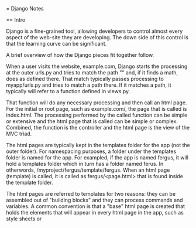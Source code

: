 = Django Notes

== Intro

Django is a fine-grained tool, allowing developers to control almost every aspect of the web-site they are developing. The down side of this control is that the learning curve can be significant.

A brief overview of how the Django pieces fit together follow.

When a user visits the website, example.com, Django starts the processing at the outer urls.py and tries to match the path "" and, if it finds a math, does as defined there. That match typically passes processing to myapp/urls.py and tries to match a path there. If it matches a path, it typically will refer to a function defined in views.py. 

That function will do any necessary processing and then call an html page. For the initial or root page, such as example.com/, the page that is called is index.html. The processing performed by the called function can be simple or extensive and the html page that is called can be simple or complex. Combined, the function is the controller and the html page is the view of the MVC triad.

The html pages are typically kept in the templates folder for the app (not the outer folder). For namespacing purposes, a folder under the templates folder is named for the app. For exampled, if the app is named fergus, it will hold a templates folder which in turn has a folder named ferus. In otherwords, /myproject/fergus/template/fergus. When an html page (template) is called, it is called as fergus/<page.html> that is found inside the template folder.

The html pages are referred to templates for two reasons: they can be assembled out of "building blocks" and they can process commands and variables. A common convention is that a "base" html page is created that holds the elements that will appear in every html page in the app, such as style sheets or 